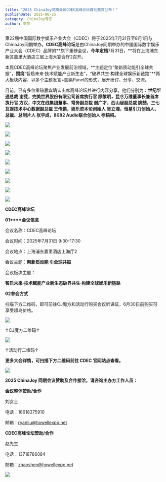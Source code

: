 ```yaml
---
title: "2025 ChinaJoy同期会议CDEC高峰论坛首批嘉宾公布！"
publishDate: 2025-06-25
category: ChinaJoy专区
author: 莱尔
---
```


第22届中国国际数字娱乐产业大会（CDEC）将于2025年7月31日至8月1日与ChinaJoy同期举办。**CDEC高峰论坛**是由ChinaJoy同期举办的中国国际数字娱乐产业大会（CDEC）品牌的**旗下重磅会议，**今年定档**7月31日，**将在上海浦东新区嘉里大酒店三层上海大宴会厅2召开。

本届CDEC高峰论坛聚焦产业发展前沿领域，**主题定位“聚新质动能引全球共振”，**围绕**“智启未来·技术赋能产业新生态”，“破界共生·构建全球娱乐新链路”**两大板块内容，以多个主题发言+圆桌Panel的形式，展开研讨、分享、交流。

目前，已有多位重磅嘉宾确认出席高峰论坛并进行内容分享，他们分别为：**世纪华通总裁 谢斐，完美世界股份有限公司首席执行官 顾黎明，昆仑万维董事长兼首席执行官 方汉，中文在线集团董事、常务副总裁 谢广才，西山居副总裁 姚喆，三七互娱技术中心数据副总裁 王传鹏，娱乐资本论创始人 吴立湘，恒星引力创始人、总裁、总制片人 张宇成，8082 Audio联合创始人 徐梧桐。**

![](https://ec-net-1251389766.cos.ap-shanghai.myqcloud.com/wp-content/uploads/2025/06/20250625232247152-636x1024.png)

![](https://ec-net-1251389766.cos.ap-shanghai.myqcloud.com/wp-content/uploads/2025/06/20250625232249640-636x1024.png)

![](https://ec-net-1251389766.cos.ap-shanghai.myqcloud.com/wp-content/uploads/2025/06/20250625232245706-636x1024.png)

![](https://ec-net-1251389766.cos.ap-shanghai.myqcloud.com/wp-content/uploads/2025/06/20250625232259631-636x1024.png)

![](https://ec-net-1251389766.cos.ap-shanghai.myqcloud.com/wp-content/uploads/2025/06/20250625232251120-636x1024.png)

![](https://ec-net-1251389766.cos.ap-shanghai.myqcloud.com/wp-content/uploads/2025/06/20250625232253712-636x1024.png)

![](https://ec-net-1251389766.cos.ap-shanghai.myqcloud.com/wp-content/uploads/2025/06/20250625232302595-636x1024.png)

![](https://ec-net-1251389766.cos.ap-shanghai.myqcloud.com/wp-content/uploads/2025/06/20250625232255368-556x1024.jpg)

![](https://ec-net-1251389766.cos.ap-shanghai.myqcloud.com/wp-content/uploads/2025/06/20250625232256194-636x1024.png)

**CDEC高峰论坛**  
  
**01****会议信息**

会议名称：CDEC高峰论坛

会议时间：2025年7月31日 9:30-17:30

会议地点：上海浦东嘉里酒店上海厅2

会议主题：**聚新质动能 引全球共振**

会议板块主题：

**智启未来·技术赋能产业新生态破界共生·构建全球娱乐新链路**

**02参会方式**

扫描下方二维码，即可前往CJ魔方和活动行购买会议听课证，6月30日前购买可享受超鸟价格。

![](https://ec-net-1251389766.cos.ap-shanghai.myqcloud.com/wp-content/uploads/2025/06/20250625232258760.jpg)

↑CJ魔方二维码↑

![](https://ec-net-1251389766.cos.ap-shanghai.myqcloud.com/wp-content/uploads/2025/06/20250625232304973.jpeg)

↑活动行二维码↑

**更多大会详情，可扫描下方二维码前往 CDEC 官网站点查看。**

![](https://ec-net-1251389766.cos.ap-shanghai.myqcloud.com/wp-content/uploads/2025/06/20250625232305157.jpeg)

**2025 ChinaJoy 同期会议赞助及合作接洽，请咨询主办方工作人员：**

**会议整体赞助/合作**

刘女士

电话：18618375910

邮箱：ryanliu@howellexpo.net

**CDEC高峰论坛赞助/合作**

赵先生

电话：13718786084

邮箱：[zhaoshen@howellexpo.net](mailto:zhaoshen@howellexpo.net)

![](https://ec-net-1251389766.cos.ap-shanghai.myqcloud.com/wp-content/uploads/2025/06/20250625232301264.png)

